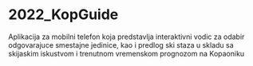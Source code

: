 # 2022_KopGuide
Aplikacija za mobilni telefon koja predstavlja interaktivni vodic za odabir odgovarajuce smestajne jedinice, kao i predlog ski staza u skladu sa skijaskim iskustvom i trenutnom vremenskom prognozom na Kopaoniku
